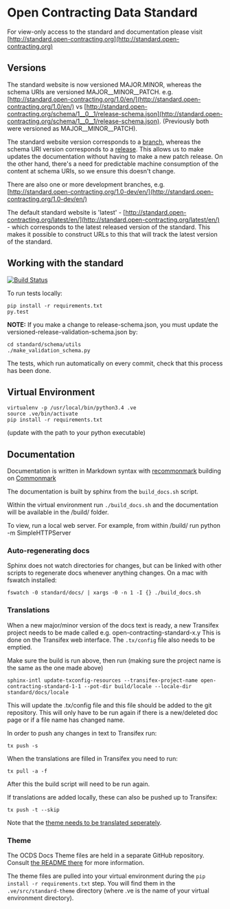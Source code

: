 # Open Contracting Data Standard

For view-only access to the standard and documentation please visit [http://standard.open-contracting.org](http://standard.open-contracting.org)

## Versions

The standard website is now versioned MAJOR.MINOR, whereas the schema URIs are versioned MAJOR__MINOR__PATCH. e.g. [http://standard.open-contracting.org/1.0/en/](http://standard.open-contracting.org/1.0/en/) vs [http://standard.open-contracting.org/schema/1__0__1/release-schema.json](http://standard.open-contracting.org/schema/1__0__1/release-schema.json). (Previously both were versioned as MAJOR__MINOR__PATCH).

The standard website version corresponds to a [branch](https://github.com/open-contracting/standard/branches), whereas the schema URI version corresponds to a [release](https://github.com/open-contracting/standard/releases). This allows us to make updates the documentation without having to make a new patch release. On the other hand, there's a need for predictable machine consumption of the content at schema URIs, so we ensure this doesn't change.

There are also one or more development branches, e.g. [http://standard.open-contracting.org/1.0-dev/en/](http://standard.open-contracting.org/1.0-dev/en/)

The default standard website is 'latest' - [http://standard.open-contracting.org/latest/en/](http://standard.open-contracting.org/latest/en/) - which corresponds to the latest released version of the standard. This makes it possible to construct URLs to this that will track the latest version of the standard.

## Working with the standard

[![Build Status](https://travis-ci.org/open-contracting/standard.svg?branch=master)](https://travis-ci.org/open-contracting/standard)

To run tests locally:

````shell
pip install -r requirements.txt
py.test
````

**NOTE:** If you make a change to release-schema.json, you must update the versioned-release-validation-schema.json by:

````shell
cd standard/schema/utils
./make_validation_schema.py
````

The tests, which run automatically on every commit, check that this process has been done.

## Virtual Environment

```shell
virtualenv -p /usr/local/bin/python3.4 .ve
source .ve/bin/activate
pip install -r requirements.txt
```

(update with the path to your python executable)

## Documentation

Documentation is written in Markdown syntax with [recommonmark](https://recommonmark.readthedocs.org/en/latest/) building on [Commonmark](http://commonmark.org/)

The documentation is built by sphinx from the ```build_docs.sh``` script.

Within the virtual environment run ```./build_docs.sh``` and the documentation will be available in the /build/ folder.

To view, run a local web server. For example, from within /build/ run python -m SimpleHTTPServer

### Auto-regenerating docs

Sphinx does not watch directories for changes, but can be linked with other scripts to regenerate docs whenever anything changes. On a mac with fswatch installed:

```shell
fswatch -0 standard/docs/ | xargs -0 -n 1 -I {} ./build_docs.sh
```

### Translations

When a new major/minor version of the docs text is ready, a new Transifex project needs to be made called e.g. open-contracting-standard-x.y  This is done on the Transifex web interface. The ```.tx/config``` file also needs to be emptied.

Make sure the build is run above, then run (making sure the project name is the same as the one made above)

```shell
sphinx-intl update-txconfig-resources --transifex-project-name open-contracting-standard-1-1 --pot-dir build/locale --locale-dir standard/docs/locale
```

This will update the .tx/config file and this file should be added to the git repository. This will only have to be run again if there is a new/deleted doc page or if a file name has changed name.

In order to push any changes in text to Transifex run:

```shell
tx push -s
```

When the translations are filled in Transifex you need to run:

```shell
tx pull -a -f
```

After this the build script will need to be run again.

If translations are added locally, these can also be pushed up to Transifex:

```shell
tx push -t --skip
```

Note that the [theme needs to be translated seperately](https://github.com/open-contracting/standard_theme#translations).

### Theme

The OCDS Docs Theme files are held in a separate GitHub repository. Consult [the README there](https://github.com/open-contracting/standard_theme#open-contracting-standard-sphinx-theme) for more information.

The theme files are pulled into your virtual environment during the `pip install -r requirements.txt` step. You will find them in the `.ve/src/standard-theme` directory (where .ve is the name of your virtual environment directory).

